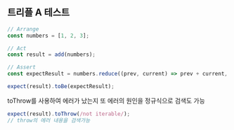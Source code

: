 ## 트리플 A 테스트

```js
// Arrange
const numbers = [1, 2, 3];

// Act
const result = add(numbers);

// Assert
const expectResult = numbers.reduce((prev, current) => prev + current, 0);

expect(result).toBe(expectResult);
```

toThrow를 사용하여 에러가 났는지 또 에러의 원인을 정규식으로 검색도 가능

```ts
expect(result).toThrow(/not iterable/);
// throw의 에러 내용을 검색가능
```
